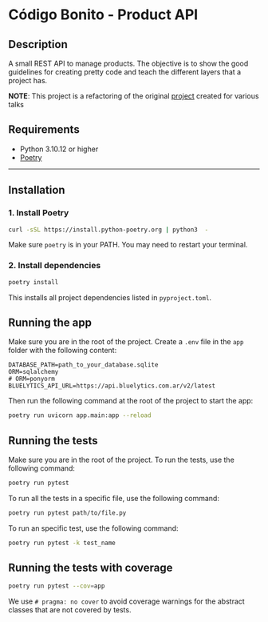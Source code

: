 # Código Bonito - Product API

## Description

A small REST API to manage products. The objective is to show the good guidelines for creating pretty code and teach the different layers that a project has.

**NOTE**: This project is a refactoring of the original [project](https://github.com/matiaslee/testing_talk) created for various talks

## Requirements

- Python 3.10.12 or higher
- [Poetry](https://python-poetry.org/docs/)

---

## Installation

### 1. Install Poetry

```bash
curl -sSL https://install.python-poetry.org | python3  -
```

Make sure `poetry` is in your PATH. You may need to restart your terminal.

### 2. Install dependencies

```bash
poetry install
```

This installs all project dependencies listed in `pyproject.toml`.

## Running the app

Make sure you are in the root of the project.
Create a `.env` file in the `app` folder with the following content:

```env
DATABASE_PATH=path_to_your_database.sqlite
ORM=sqlalchemy
# ORM=ponyorm
BLUELYTICS_API_URL=https://api.bluelytics.com.ar/v2/latest
```

Then run the following command at the root of the project to start the app:

```bash
poetry run uvicorn app.main:app --reload
```

## Running the tests

Make sure you are in the root of the project.
To run the tests, use the following command:

```bash
poetry run pytest
```

To run all the tests in a specific file, use the following command:

```bash
poetry run pytest path/to/file.py
```

To run an specific test, use the following command:

```bash
poetry run pytest -k test_name
```

## Running the tests with coverage

```bash
poetry run pytest --cov=app
```

We use `# pragma: no cover` to avoid coverage warnings for the abstract classes that are not covered by tests.
